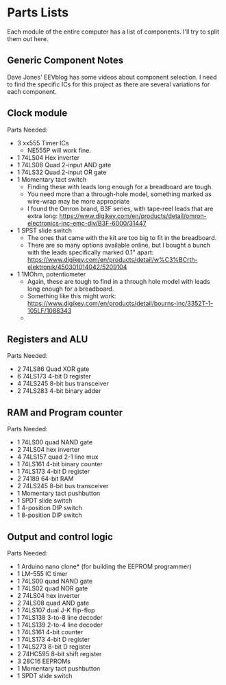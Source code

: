 # Parts Lists

Each module of the entire computer has a list of components. I'll try to split them out here.

## Generic Component Notes

Dave Jones' EEVblog has some videos about component selection. I need to find the specific ICs for this project as there are several variations for each component.




## Clock module

Parts Needed:
- 3	xx555 Timer ICs
  - NE555P will work fine.
- 1	74LS04 Hex inverter
- 1	74LS08 Quad 2-input AND gate
- 1	74LS32 Quad 2-input OR gate
- 1	Momentary tact switch
  - Finding these with leads long enough for a breadboard are tough.
  - You need more than a through-hole model, something marked as wire-wrap may be more appropriate
  - I found the Omron brand, B3F series, with tape-reel leads that are extra long: https://www.digikey.com/en/products/detail/omron-electronics-inc-emc-div/B3F-6000/31447
- 1	SPST slide switch
  - The ones that came with the kit are too big to fit in the breadboard.
  - There are so many options available online, but I bought a bunch with the leads specifically marked 0.1" apart: https://www.digikey.com/en/products/detail/w%C3%BCrth-elektronik/450301014042/5209104
- 1 1MOhm, potentiometer
  - Again, these are tough to find in a through hole model with leads long enough for a breadboard.
  - Something like this might work: https://www.digikey.com/en/products/detail/bourns-inc/3352T-1-105LF/1088343
  - 

## Registers and ALU

Parts Needed:
- 2	74LS86 Quad XOR gate
- 6	74LS173 4-bit D register
- 4	74LS245 8-bit bus transceiver
- 2	74LS283 4-bit binary adder

## RAM and Program counter

Parts Needed:
- 1	74LS00 quad NAND gate
- 2	74LS04 hex inverter
- 4	74LS157 quad 2-1 line mux
- 1	74LS161 4-bit binary counter
- 1	74LS173 4-bit D register
- 2	74189 64-bit RAM
- 2	74LS245 8-bit bus transceiver
- 1	Momentary tact pushbutton
- 1	SPDT slide switch
- 1	4-position DIP switch
- 1	8-position DIP switch

## Output and control logic

Parts Needed:
- 1	Arduino nano clone* (for building the EEPROM programmer)
- 1	LM-555 IC timer
- 1	74LS00 quad NAND gate
- 1	74LS02 quad NOR gate
- 2	74LS04 hex inverter
- 2	74LS08 quad AND gate
- 1	74LS107 dual J-K flip-flop
- 1	74LS138 3-to-8 line decoder
- 1	74LS139 2-to-4 line decoder
- 1	74LS161 4-bit counter
- 1	74LS173 4-bit D register
- 1	74LS273 8-bit D register
- 2	74HC595 8-bit shift register
- 3	28C16 EEPROMs
- 1	Momentary tact pushbutton
- 1	SPDT slide switch
